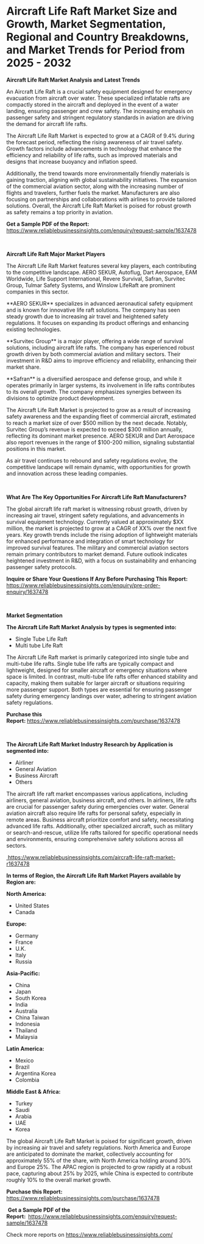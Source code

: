 <p><h1>Aircraft Life Raft Market Size and Growth, Market Segmentation, Regional and Country Breakdowns, and Market Trends for Period from 2025 -  2032</h1></p><p><strong>Aircraft Life Raft Market Analysis and Latest Trends</strong></p>
<p><p>An Aircraft Life Raft is a crucial safety equipment designed for emergency evacuation from aircraft over water. These specialized inflatable rafts are compactly stored in the aircraft and deployed in the event of a water landing, ensuring passenger and crew safety. The increasing emphasis on passenger safety and stringent regulatory standards in aviation are driving the demand for aircraft life rafts.</p><p>The Aircraft Life Raft Market is expected to grow at a CAGR of 9.4% during the forecast period, reflecting the rising awareness of air travel safety. Growth factors include advancements in technology that enhance the efficiency and reliability of life rafts, such as improved materials and designs that increase buoyancy and inflation speed. </p><p>Additionally, the trend towards more environmentally friendly materials is gaining traction, aligning with global sustainability initiatives. The expansion of the commercial aviation sector, along with the increasing number of flights and travelers, further fuels the market. Manufacturers are also focusing on partnerships and collaborations with airlines to provide tailored solutions. Overall, the Aircraft Life Raft Market is poised for robust growth as safety remains a top priority in aviation.</p></p>
<p><strong>Get a Sample PDF of the Report:&nbsp;</strong> <a href="https://www.reliablebusinessinsights.com/enquiry/request-sample/1637478?utm_campaign=2752&utm_medium=2&utm_source=Github&utm_content=ia&utm_term=08042025&utm_id=aircraft-life-raft">https://www.reliablebusinessinsights.com/enquiry/request-sample/1637478</a></p>
<p>&nbsp;</p>
<p><strong>Aircraft Life Raft Major Market Players</strong></p>
<p><p>The Aircraft Life Raft Market features several key players, each contributing to the competitive landscape. AERO SEKUR, Autoflug, Dart Aerospace, EAM Worldwide, Life Support International, Revere Survival, Safran, Survitec Group, Tulmar Safety Systems, and Winslow LifeRaft are prominent companies in this sector.</p><p>**AERO SEKUR** specializes in advanced aeronautical safety equipment and is known for innovative life raft solutions. The company has seen steady growth due to increasing air travel and heightened safety regulations. It focuses on expanding its product offerings and enhancing existing technologies.</p><p>**Survitec Group** is a major player, offering a wide range of survival solutions, including aircraft life rafts. The company has experienced robust growth driven by both commercial aviation and military sectors. Their investment in R&D aims to improve efficiency and reliability, enhancing their market share.</p><p>**Safran** is a diversified aerospace and defense group, and while it operates primarily in larger systems, its involvement in life rafts contributes to its overall growth. The company emphasizes synergies between its divisions to optimize product development.</p><p>The Aircraft Life Raft Market is projected to grow as a result of increasing safety awareness and the expanding fleet of commercial aircraft, estimated to reach a market size of over $500 million by the next decade. Notably, Survitec Group’s revenue is expected to exceed $300 million annually, reflecting its dominant market presence. AERO SEKUR and Dart Aerospace also report revenues in the range of $100-200 million, signaling substantial positions in this market.</p><p>As air travel continues to rebound and safety regulations evolve, the competitive landscape will remain dynamic, with opportunities for growth and innovation across these leading companies.</p></p>
<p>&nbsp;</p>
<p><strong>What Are The Key Opportunities For Aircraft Life Raft Manufacturers?</strong></p>
<p><p>The global aircraft life raft market is witnessing robust growth, driven by increasing air travel, stringent safety regulations, and advancements in survival equipment technology. Currently valued at approximately $XX million, the market is projected to grow at a CAGR of XX% over the next five years. Key growth trends include the rising adoption of lightweight materials for enhanced performance and integration of smart technology for improved survival features. The military and commercial aviation sectors remain primary contributors to market demand. Future outlook indicates heightened investment in R&D, with a focus on sustainability and enhancing passenger safety protocols.</p></p>
<p><strong>Inquire or Share Your Questions If Any Before Purchasing This Report:</strong> <a href="https://www.reliablebusinessinsights.com/enquiry/pre-order-enquiry/1637478?utm_campaign=2752&utm_medium=2&utm_source=Github&utm_content=ia&utm_term=08042025&utm_id=aircraft-life-raft">https://www.reliablebusinessinsights.com/enquiry/pre-order-enquiry/1637478</a></p>
<p>&nbsp;</p>
<p><strong>Market Segmentation</strong></p>
<p><strong>The Aircraft Life Raft Market Analysis by types is segmented into:</strong></p>
<p><ul><li>Single Tube Life Raft</li><li>Multi tube Life Raft</li></ul></p>
<p><p>The Aircraft Life Raft market is primarily categorized into single tube and multi-tube life rafts. Single tube life rafts are typically compact and lightweight, designed for smaller aircraft or emergency situations where space is limited. In contrast, multi-tube life rafts offer enhanced stability and capacity, making them suitable for larger aircraft or situations requiring more passenger support. Both types are essential for ensuring passenger safety during emergency landings over water, adhering to stringent aviation safety regulations.</p></p>
<p><strong>Purchase this Report:&nbsp;</strong><a href="https://www.reliablebusinessinsights.com/purchase/1637478?utm_campaign=2752&utm_medium=2&utm_source=Github&utm_content=ia&utm_term=08042025&utm_id=aircraft-life-raft">https://www.reliablebusinessinsights.com/purchase/1637478</a></p>
<p>&nbsp;</p>
<p><strong>The Aircraft Life Raft Market Industry Research by Application is segmented into:</strong></p>
<p><ul><li>Airliner</li><li>General Aviation</li><li>Business Aircraft</li><li>Others</li></ul></p>
<p><p>The aircraft life raft market encompasses various applications, including airliners, general aviation, business aircraft, and others. In airliners, life rafts are crucial for passenger safety during emergencies over water. General aviation aircraft also require life rafts for personal safety, especially in remote areas. Business aircraft prioritize comfort and safety, necessitating advanced life rafts. Additionally, other specialized aircraft, such as military or search-and-rescue, utilize life rafts tailored for specific operational needs and environments, ensuring comprehensive safety solutions across all sectors.</p></p>
<p><a href="https://www.reliablebusinessinsights.com/aircraft-life-raft-market-r1637478?utm_campaign=2752&utm_medium=2&utm_source=Github&utm_content=ia&utm_term=08042025&utm_id=aircraft-life-raft">&nbsp;https://www.reliablebusinessinsights.com/aircraft-life-raft-market-r1637478</a></p>
<p><strong>In terms of Region, the Aircraft Life Raft Market Players available by Region are:</strong></p>
<p>
    <p> <strong> North America: </strong>
        <ul>
            <li>United States</li>
            <li>Canada</li>
        </ul>
        </p> 
    <p> <strong> Europe: </strong>
        <ul>
            <li>Germany</li>
            <li>France</li>
            <li>U.K.</li>
            <li>Italy</li>
            <li>Russia</li>
        </ul>
        </p> 
    <p> <strong> Asia-Pacific: </strong>
        <ul>
            <li>China</li>
            <li>Japan</li>
            <li>South Korea</li>
            <li>India</li>
            <li>Australia</li>
            <li>China Taiwan</li>
            <li>Indonesia</li>
            <li>Thailand</li>
            <li>Malaysia</li>
        </ul>
        </p> 
    <p> <strong> Latin America: </strong>
        <ul>
            <li>Mexico</li>
            <li>Brazil</li>
            <li>Argentina Korea</li>
            <li>Colombia</li>
        </ul>
        </p> 
    <p> <strong> Middle East & Africa: </strong>
        <ul>
            <li>Turkey</li>
            <li>Saudi</li>
            <li>Arabia</li>
            <li>UAE</li>
            <li>Korea</li>
        </ul>
    </p>
    </p>
<p><p>The global Aircraft Life Raft Market is poised for significant growth, driven by increasing air travel and safety regulations. North America and Europe are anticipated to dominate the market, collectively accounting for approximately 55% of the share, with North America holding around 30% and Europe 25%. The APAC region is projected to grow rapidly at a robust pace, capturing about 25% by 2025, while China is expected to contribute roughly 10% to the overall market growth.</p></p>
<p><strong>Purchase this Report: </strong><a href="https://www.reliablebusinessinsights.com/purchase/1637478?utm_campaign=2752&utm_medium=2&utm_source=Github&utm_content=ia&utm_term=08042025&utm_id=aircraft-life-raft">https://www.reliablebusinessinsights.com/purchase/1637478</a></p>
<p>&nbsp;<strong>Get a Sample PDF of the Report:&nbsp;&nbsp;</strong><a href="https://www.reliablebusinessinsights.com/enquiry/request-sample/1637478?utm_campaign=2752&utm_medium=2&utm_source=Github&utm_content=ia&utm_term=08042025&utm_id=aircraft-life-raft">https://www.reliablebusinessinsights.com/enquiry/request-sample/1637478</a></p>
<p><strong></strong></p>
<p>Check more reports on <a href="https://www.reliablebusinessinsights.com/?utm_campaign=2752&utm_medium=2&utm_source=Github&utm_content=ia&utm_term=08042025&utm_id=aircraft-life-raft">https://www.reliablebusinessinsights.com/</a></p>